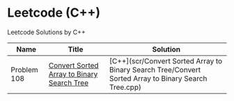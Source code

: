 Leetcode (C++)
========

Leetcode Solutions by C++

| Name | Title | Solution |
| ------------ | ------------ | ------------ |
|Problem 108|[Convert Sorted Array to Binary Search Tree](https://leetcode.com/problems/convert-sorted-array-to-binary-search-tree/)|[C++](scr/Convert Sorted Array to Binary Search Tree/Convert Sorted Array to Binary Search Tree.cpp)|
